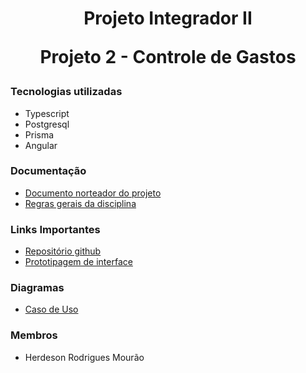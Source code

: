 <div align="center">
    <h1>
        Projeto Integrador II
        <p> Projeto 2 - Controle de Gastos </p>
    </h1>
</div>

### Tecnologias utilizadas

* Typescript
* Postgresql
* Prisma
* Angular

### Documentação 

* [Documento norteador do projeto](https://github.com/HerdesonMourao/projeto-integrador-2/blob/master/Docs/descricao_projeto.pdf)
* [Regras gerais da disciplina](https://github.com/HerdesonMourao/projeto-integrador-2/blob/master/Docs/regras_gerais.pdf)

### Links Importantes

* [Repositório github](https://github.com/HerdesonMourao/projeto-integrador-2)
* [Prototipagem de interface](https://www.figma.com/file/Zokd6iGIaSWNL2n1ocEJG3/PI2?node-id=0%3A1)

### Diagramas

* [Caso de Uso](https://github.com/HerdesonMourao/projeto-integrador-2/blob/master/Docs/Diagramas/CasoDeUsoVersao01.png)

### Membros

* Herdeson Rodrigues Mourão